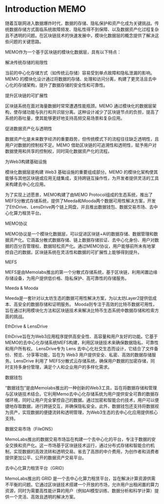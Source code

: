 # Introduction MEMO

随着互联网进入数据爆炸时代，数据的存储、隐私保护和资产化成为关键挑战。传统数据存储方式面临系统故障频发、隐私性得不到保障、以及数据资产化过程复杂且不透明的问题。在区块链技术的快速发展中，模块化数据层的概念提供了解决这些问题的关键思路。

MEMO作为一个基于区块链的模块化数据层，具有以下特点：

解决传统存储的局限性

当前的中心化存储方式（如传统云存储）容易受到单点故障和隐私泄漏的影响。MEMO 的模块化设计通过将数据的存储、处理和访问分离，构建了更灵活且去中心化的存储架构，提升了数据存储的安全性和可靠性。

提升区块链的可扩展性

区块链系统在面对海量数据时常常遭遇性能瓶颈。MEMO 通过模块化的数据层架构，使存储功能与执行和共识层分离。这种设计减少了区块链节点的负担，提高了系统的吞吐量，使其能够更好地支持高频交易场景和复杂应用。

促进数据资产化与透明性

数据资产化是未来数字经济的重要趋势，但传统模式下的流程往往缺乏透明性，且用户对数据的控制权不足。MEMO 借助区块链的可追溯性和透明性，赋予用户对数据使用和共享的控制权，同时简化数据资产化的流程。

为Web3构建基础设施

模块化数据层是构建 Web3 基础设施的重要组成部分。MEMO 的模块化架构使其能够与其他区块链或应用无缝集成，支持跨链互操作性，为开发者提供灵活的工具来构建去中心化应用。

为了实现上述愿景，MEMO构建了由MEMO Protocol组成的生态系统，推出了MEFS分散式存储系统，提供了Meeda和Mooda两个数据可用性解决方案，开发了EthDrive、LensDrive两个链上网盘，并且推出数据钱包、数据交易市场、去中心化算力租赁平台。

MEMO协议

MEMO协议是一个模块化数据层，可以促进区块链+AI的数据存储、数据管理和数据资产化。它涵盖分散式数据存储、链上数据存储验证、去中心化身份、用户对数据的百分百管理权、数据轻松资产化。通过MEMO协议，用户能够前所未有地掌控自己的数据，区块链系统在灵活性和数据的可扩展性上能够得到提升。

MEFS

MEFS是由Memolabs推出的第一个分散式存储系统，基于区块链，利用闲置边缘存储设备，为用户提供低价格、隐私保护、高可靠性的存储服务。

Meeda & Mooda

Meeda是一套针对以太坊生态的数据可用性解决方案，为以太坊Layer2提供低成本、高安全的数据存储和证明服务。
Mooda则专注于高效的比特币数据可用性，旨在通过利用模块化方法和区块链技术来解决比特币生态系统中数据存储和检索方面的挑战。

EthDrive & LensDrive

EthDrive旨在为Web3应用程序提供高安全性、高容量和用户友好的功能。它基于MEMO的去中心化存储系统MEFS构建，利用区块链技术来确保数据隐私、可靠性和用户所有权。
LensDrive专为 Lens 去中心化社交生态而设计，它结合了文件备份、预览、分享等功能，旨在为 Web3 用户提供安全、私密、高效的数据存储服务。LensDrive 利用了 MEFS分散式云存储系统，确保用户数据的加密存储，同时支持多身份管理，满足个人和企业用户的多样化需求。

数据钱包

“数据钱包”是由Memolabs推出的一种创新的Web3工具，旨在将数据存储和管理与区块链技术结合。它利用Memo去中心化存储系统为用户提供安全可靠的数据存储环境，同时让用户完全掌控自己的数据。通过加密和智能合约技术，用户可以便捷地存取数据，进行跨链交互，并确保隐私安全。此外，数据钱包还支持将数据视为资产，实现数据的便捷流转和透明管理，为Web3生态的去中心化应用提供核心支持。

数据交易市场（FileDNS）

MemoLabs推出的数据交易市场旨在构建一个去中心化的平台，专注于数据的安全交换和资产化。这一市场基于区块链技术运行，通过分布式存储和智能合约机制，实现数据的高效流转和透明交易。省去了高昂的中介费用，为创作者和消费者提供更加公平、公开的数据资产交易平台。

去中心化算力租赁平台（GRID）

MemoLabs推出的 GRID 是一个去中心化算力租赁平台，旨在解决计算资源供需不平衡的问题。它通过区块链技术搭建一个开放的市场，允许用户出租闲置的算力资源，同时为需要高性能计算的用户（例如AI模型训练、数据分析和科学计算）提供一个灵活、高效且透明的解决方案。
